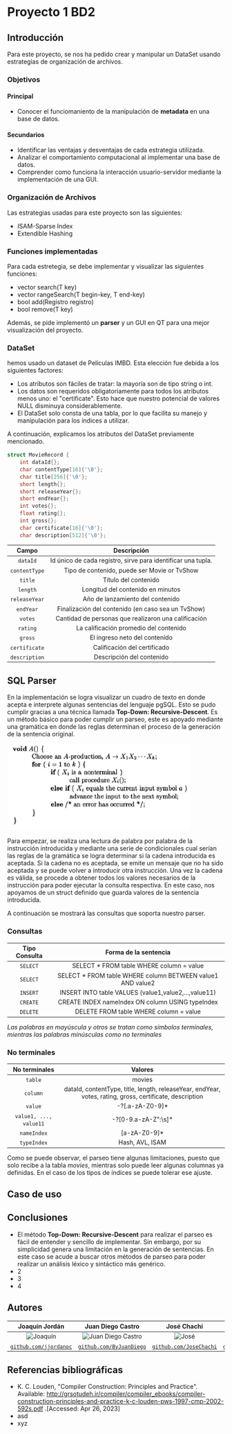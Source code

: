# Proyecto 1 BD2

## Introducción 

Para este proyecto, se nos ha pedido crear y manipular un DataSet usando estrategias de organización de archivos.

### Objetivos
#### Principal
- Conocer el funciomaniento de la manipulación de **metadata** en una base de datos.
#### Secundarios
- Identificar las ventajas y desventajas de cada estrategia utilizada. 
- Analizar el comportamiento computacional al implementar una base de datos.
- Comprender como funciona la interacción usuario-servidor mediante la implementación de una GUI.

### Organización de Archivos

Las estrategias usadas para este proyecto son las siguientes:

- ISAM-Sparse Index
- Extendible Hashing

### Funciones implementadas

Para cada estretegia, se debe implementar y visualizar las siguientes funciones:

- vector<Registro> search(T key)
- vector<Registro> rangeSearch(T begin-key, T end-key)
- bool add(Registro registro)
- bool remove(T key)

Además, se pide implementó un **parser** y un GUI en QT para una mejor visualización del proyecto.  

### DataSet
hemos usado un dataset de Películas IMBD. Esta elección fue debida a los siguientes factores:
- Los atributos son fáciles de tratar: la mayoría son de tipo string o int.
- Los datos son requeridos obligatoriamente para todos los atributos menos uno: el "certificate". Esto hace que nuestro potencial de valores NULL disminuya considerablemente.
- El DataSet solo consta de una tabla, por lo que facilita su manejo y manipulación para los índices a utilizar.

A continuación, explicamos los atributos del DataSet previamente mencionado.

```c++
struct MovieRecord {
    int dataId{};
    char contentType[16]{'\0'};
    char title[256]{'\0'};
    short length{};
    short releaseYear{};
    short endYear{};
    int votes{};
    float rating{};
    int gross{};
    char certificate[16]{'\0'};
    char description[512]{'\0'};
```

|       Campo       |                         Descripción                          |
|:-----------------:|:------------------------------------------------------------:|
|   ```dataId```    | Id único de cada registro, sirve para identificar una tupla. |
| ```contentType``` |         Tipo de contenido, puede ser Movie or TvShow         |
|    ```title```    |                     Título del contenido                     |
|   ```length```    |              Longitud del contenido en minutos               |
| ```releaseYear``` |               Año de lanzamiento del contenido               |
|   ```endYear```   |      Finalización del contenido (en caso sea un TvShow)      |
|    ```votes```    |     Cantidad de personas que realizaron una calificación     |
|   ```rating```    |            La calificación promedio del contenido            |
|    ```gross```    |                El ingreso neto del contenido                 |
| ```certificate``` |                 Calificación del certificado                 |
| ```description``` |                  Descripción del contenido                   |

## SQL Parser

En la implementación se logra visualizar un cuadro de texto en donde acepta e interprete algunas sentencias del lenguaje pgSQL. Esto se pudo cumplir gracias a una técnica
llamada **Top-Down: Recursive-Descent**. Es un método básico para poder cumplir un parseo, este es apoyado mediante una gramática en donde las reglas determinan el proceso de
la generación de la sentencia original.

![img.png](images/recursive-desecent.png)

Para empezar, se realiza una lectura de palabra por palabra de la instrucción introducida y mediante una serie de condicionales cual serían las reglas de la gramática
se logra determinar si la cadena introducida es aceptada. Si la cadena no es aceptada, se emite un mensaje que no ha sido aceptada y se puede volver a introducir otra
instrucción. Una vez la cadena es válida, se procede a obtener todos los valores necesarios de la instrucción para poder ejecutar la consulta respectiva. En este caso,
nos apoyamos de un struct definido que guarda valores de la sentencia introducida.

A continuación se mostrará las consultas que soporta nuestro parser.
### Consultas
|  Tipo Consulta  |                   Forma de la sentencia                    |
|:---------------:|:----------------------------------------------------------:|
|  ```SELECT```   |          SELECT * FROM table WHERE column = value          |
|  ```SELECT```   | SELECT * FROM table WHERE column BETWEEN value1 AND value2 |
|  ```INSERT```   |    INSERT INTO table VALUES (value1,value2,...,value11)    |
|  ```CREATE```   |      CREATE INDEX nameIndex ON column USING typeIndex      |
|  ```DELETE```  |           DELETE FROM table WHERE column = value           |
_Las palabras en mayúscula y otros se tratan como símbolos terminales, mientras las palabras minúsculas como no terminales_

### No terminales
|       No terminales        |                                                 Valores                                                  |
|:--------------------------:|:--------------------------------------------------------------------------------------------------------:|
|        ```table```         |                                                  movies                                                  |
|        ```column```        | dataId, contentType, title, length, releaseYear, endYear, votes, rating, gross, certificate, description |
|```value```|                                             -?[.a-zA-Z0-9]*                                              |
| ```value1, ..., value11``` |                                           -?[0-9.a-zA-Z":\s]*                                            |
|      ```nameIndex```       |                                               [a-zA-Z0-9]*                                               |
|      ```typeIndex```       |                                             Hash, AVL, ISAM                                              |

Como se puede observar, el parseo tiene algunas limitaciones, puesto que solo recibe a la tabla _movies_, mientras solo puede leer algunas
columnas ya definidas. En el caso de los tipos de índices se puede tolerar ese ajuste.

## Caso de uso

## Conclusiones
- El método **Top-Down: Recursive-Descent** para realizar el parseo es fácil de entender y sencillo de implementar. Sin embargo, por su simplicidad genera
  una limitación en la generación de sentencias. En este caso se acude a buscar otros métodos de parseo para poder realizar un análisis léxico y sintáctico más genérico.
- 2
- 3
- 4

## Autores

|                     **Joaquín Jordán**                   |                                 **Juan Diego Castro**                                 |                       **José Chachi**                     |  **Juan Diego Laredo** |
|:---------------------------------------------------------------------------------:|:-------------------------------------------------------------------------------------:|:-----------------------------------------------------------------------------------:|:----:|
|           ![Joaquín](https://avatars.githubusercontent.com/u/83974213)            |      ![Juan Diego Castro](https://avatars.githubusercontent.com/u/79115974?v=4)       |              ![José](https://avatars.githubusercontent.com/u/83974741)              | ![Juan Diego Laredo](https://avatars.githubusercontent.com/u/68095284?v=4) |                                             
| <a href="https://github.com/jjordanoc" target="_blank">`github.com/jjordanoc`</a> | <a href="https://github.com/ByJuanDiego" target="_blank">`github.com/ByJuanDiego`</a> | <a href="https://github.com/JoseChachi" target="_blank">`github.com/JoseChachi`</a> | <a href="https://github.com/DarKNeSsJuaN25" target="_blank">`github.com/DarkNeSsJuaN25`</a>|

## Referencias bibliográficas

- K. C. Louden, "Compiler Construction: Principles and Practice". Available: http://grsotudeh.ir/compiler/compiler_ebooks/compiler-construction-principles-and-practice-k-c-louden-pws-1997-cmp-2002-592s.pdf .[Accessed: Apr 26, 2023]
- asd
- xyz